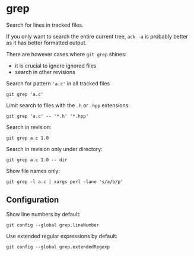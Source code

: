 # grep

Search for lines in tracked files.

If you only want to search the entire current tree, `ack -a` is probably better as it has better formatted output.

There are however cases where `git grep` shines:

- it is crucial to ignore ignored files
- search in other revisions

Search for pattern `'a.c'` in all tracked files

    git grep 'a.c'

Limit search to files with the `.h` or `.hpp` extensions:

    git grep 'a.c' -- '*.h' '*.hpp'

Search in revision:

    git grep a.c 1.0

Search in revision only under directory:

    git grep a.c 1.0 -- dir

Show file names only:

    git grep -l a.c | xargs perl -lane 's/a/b/p'

## Configuration

Show line numbers by default:

    git config --global grep.lineNumber

Use extended regular expressions by default:

    git config --global grep.extendedRegexp
